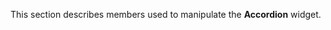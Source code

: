 
<!--shortDescription-->
This section describes members used to manipulate the **Accordion** widget.
<!--/shortDescription-->

<!--fullDescription-->

<!--/fullDescription-->